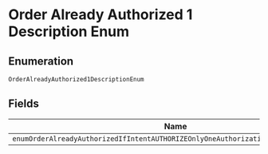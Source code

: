 
# Order Already Authorized 1 Description Enum

## Enumeration

`OrderAlreadyAuthorized1DescriptionEnum`

## Fields

| Name |
|  --- |
| `enumOrderAlreadyAuthorizedIfIntentAUTHORIZEOnlyOneAuthorizationPerOrderIsAllowed` |

